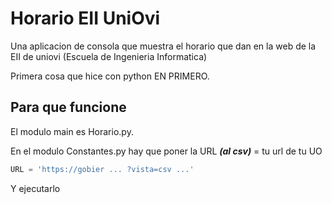 # Horario EII UniOvi 

Una aplicacion de consola que muestra el horario que dan en la web de la EII de uniovi (Escuela de Ingenieria Informatica)

Primera cosa que hice con python EN PRIMERO.

## Para que funcione
El modulo main es Horario.py. 

En el modulo Constantes.py hay que poner la URL **_(al csv)_** = tu url de tu UO 
```python
URL = 'https://gobier ... ?vista=csv ...'
```

Y ejecutarlo

